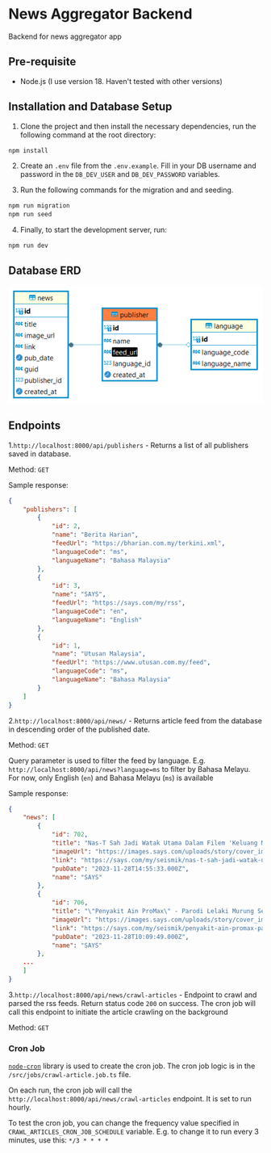 # News Aggregator Backend

Backend for news aggregator app

## Pre-requisite

- Node.js (I use version 18. Haven't tested with other versions)

## Installation and Database Setup

1. Clone the project and then install the necessary dependencies, run the following command at the root directory:

```bash
npm install
```

2. Create an `.env` file from the `.env.example`. Fill in your DB username and password in the `DB_DEV_USER` and `DB_DEV_PASSWORD` variables.

3. Run the following commands for the migration and and seeding.

```bash
npm run migration
npm run seed
```

4. Finally, to start the development server, run:

```bash
npm run dev
```

## Database ERD

![Database ERD](sample/database-erd.png)

## Endpoints

1.`http://localhost:8000/api/publishers` - Returns a list of all publishers saved in database.

Method: `GET`

Sample response:

```json
{
	"publishers": [
		{
			"id": 2,
			"name": "Berita Harian",
			"feedUrl": "https://bharian.com.my/terkini.xml",
			"languageCode": "ms",
			"languageName": "Bahasa Malaysia"
		},
		{
			"id": 3,
			"name": "SAYS",
			"feedUrl": "https://says.com/my/rss",
			"languageCode": "en",
			"languageName": "English"
		},
		{
			"id": 1,
			"name": "Utusan Malaysia",
			"feedUrl": "https://www.utusan.com.my/feed",
			"languageCode": "ms",
			"languageName": "Bahasa Malaysia"
		}
	]
}
```

2.`http://localhost:8000/api/news/` - Returns article feed from the database in descending order of the published date.

Method: `GET`

Query parameter is used to filter the feed by language. E.g. `http://localhost:8000/api/news?language=ms` to filter by Bahasa Melayu. For now, only English (`en`) and Bahasa Melayu (`ms`) is available

Sample response:

```json
{
	"news": [
		{
			"id": 702,
			"title": "Nas-T Sah Jadi Watak Utama Dalam Filem 'Keluang Man', Berjaya Lepas Hantar Video Ujibakat",
			"imageUrl": "https://images.says.com/uploads/story/cover_image/66054/thumb_e7d5.jpg",
			"link": "https://says.com/my/seismik/nas-t-sah-jadi-watak-utama-dalam-filem-keluang-man-berjaya-lepas-hantar-video-ujibakat",
			"pubDate": "2023-11-28T14:55:33.000Z",
			"name": "SAYS"
		},
		{
			"id": 706,
			"title": "\"Penyakit Ain ProMax\" - Parodi Lelaki Murung Sebab Nak Kahwin Lain Ini Buat Ramai Terhibur",
			"imageUrl": "https://images.says.com/uploads/story/cover_image/66051/thumb_4064.jpg",
			"link": "https://says.com/my/seismik/penyakit-ain-promax-parodi-lelaki-murung-sebab-nak-kahwin-lain-ini-buat-ramai-terhibur",
			"pubDate": "2023-11-28T10:09:49.000Z",
			"name": "SAYS"
		},
    ...
	]
}
```

3.`http://localhost:8000/api/news/crawl-articles` - Endpoint to crawl and parsed the rss feeds. Return status code `200` on success. The cron job will call this endpoint to initiate the article crawling on the background

Method: `GET`

### Cron Job

[`node-cron`](https://www.npmjs.com/package/node-cron) library is used to create the cron job. The cron job logic is in the `/src/jobs/crawl-article.job.ts` file.

On each run, the cron job will call the `http://localhost:8000/api/news/crawl-articles` endpoint. It is set to run hourly.

To test the cron job, you can change the frequency value specified in `CRAWL_ARTICLES_CRON_JOB_SCHEDULE` variable. E.g. to change it to run every 3 minutes, use this: `*/3 * * * *`
